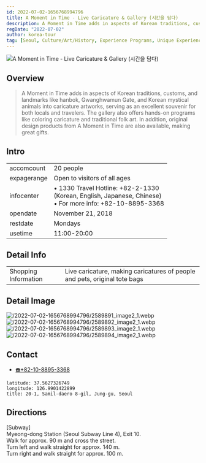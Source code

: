 ```yaml
---
id: 2022-07-02-1656768994796
title: A Moment in Time - Live Caricature & Gallery (시간을 담다)
description: A Moment in Time adds in aspects of Korean traditions, customs, and landmarks like hanbok, Gwanghwamun Gate, and Korean mystical animals into caricature artworks, serving as an excellent souvenir for both locals and travelers. The gallery also offers hands-on programs like coloring caricature and traditional folk art. In addition, original design products from A Moment in Time are also available, making great gifts.
regDate: "2022-07-02"
author: korea-tour
tag: [Seoul, Culture/Art/History, Experience Programs, Unique Experience]
---
```

![A Moment in Time - Live Caricature & Gallery (시간을 담다)](/2022-07-02-1656768994796/2589890_image2_1.webp)
  
## Overview

> A Moment in Time adds in aspects of Korean traditions, customs, and landmarks like hanbok, Gwanghwamun Gate, and Korean mystical animals into caricature artworks, serving as an excellent souvenir for both locals and travelers. The gallery also offers hands-on programs like coloring caricature and traditional folk art. In addition, original design products from A Moment in Time are also available, making great gifts.

  
## Intro

| | |
| - | - |
|accomcount|20 people|
|expagerange|Open to visitors of all ages|
|infocenter|• 1330 Travel Hotline: +82-2-1330 <br>(Korean, English, Japanese, Chinese) <br>• For more info: +82-10-8895-3368|
|opendate|November 21, 2018|
|restdate|Mondays|
|usetime|11:00-20:00|
  
## Detail Info

| | |
| - | - |
|Shopping Information|Live caricature, making caricatures of people and pets, original tote bags|
  
## Detail Image
![/2022-07-02-1656768994796/2589891_image2_1.webp](/2022-07-02-1656768994796/2589891_image2_1.webp)
![/2022-07-02-1656768994796/2589892_image2_1.webp](/2022-07-02-1656768994796/2589892_image2_1.webp)
![/2022-07-02-1656768994796/2589893_image2_1.webp](/2022-07-02-1656768994796/2589893_image2_1.webp)
![/2022-07-02-1656768994796/2589894_image2_1.webp](/2022-07-02-1656768994796/2589894_image2_1.webp)


  
## Contact

- [☎️+82-10-8895-3368](tel:+821088953368)



```googleMap
latitude: 37.5627326749
longitude: 126.9901422899
title: 20-1, Samil-daero 8-gil, Jung-gu, Seoul
```
  
## Directions
  
[Subway]<br>
Myeong-dong Station (Seoul Subway Line 4), Exit 10. <br>
Walk for approx. 90 m and cross the street.<br>
Turn left and walk straight for approx. 140 m.<br>
Turn right and walk straight for approx. 100 m.
